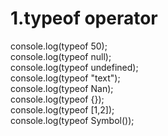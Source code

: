 # 1.typeof operator
 console.log(typeof 50); <br />
 console.log(typeof null); <br />
console.log(typeof undefined); <br />
console.log(typeof "text"); <br />
console.log(typeof Nan); <br />
console.log(typeof {}); <br />
console.log(typeof [1,2]); <br />
console.log(typeof Symbol());  <br />

